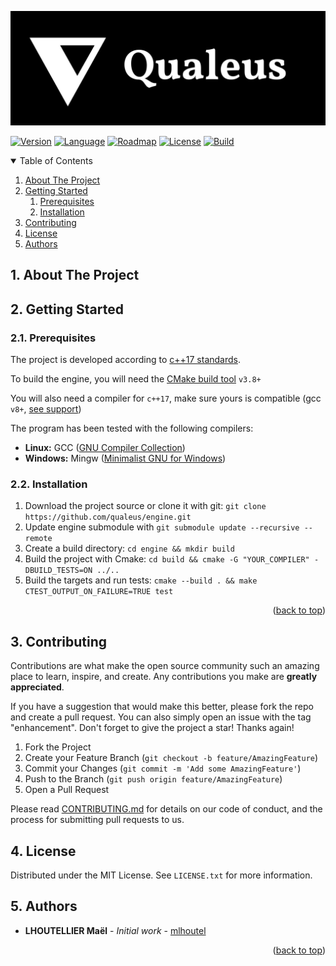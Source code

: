 <div id="top"></div>

![Qualeus project banner](https://raw.githubusercontent.com/qualeus/carta/main/Logo/Qualeus_banner.jpg)

[![Version][version-shield]][version-url]
[![Language][language-shield]][language-url]
[![Roadmap][roadmap-shield]][roadmap-url]
[![License][license-shield]][license-url]
[![Build][build-shield]][build-url]

<details open>
  <summary>Table of Contents</summary>
  <ol>
    <li>
      <a href="#about-the-project">About The Project</a>
    </li>
    <li>
      <a href="#getting-started">Getting Started</a>
      <ol>
        <li><a href="#prerequisites">Prerequisites</a></li>
        <li><a href="#installation">Installation</a></li>
      </ol>
    </li>
    <li><a href="#contributing">Contributing</a></li>
    <li><a href="#license">License</a></li>
    <li><a href="#authors">Authors</a></li>
  </ol>
</details>

## 1. About The Project

## 2. Getting Started

### 2.1. Prerequisites

The project is developed according to [c++17 standards](https://en.cppreference.com/w/cpp/17).

To build the engine, you will need the [CMake build tool](https://cmake.org/download/) `v3.8+`

You will also need a compiler for `c++17`, make sure yours is compatible (gcc `v8+`, [see support](https://gcc.gnu.org/projects/cxx-status.html#cxx17))

The program has been tested with the following compilers:

- **Linux:** GCC ([GNU Compiler Collection](https://gcc.gnu.org/))
- **Windows:** Mingw ([Minimalist GNU for Windows](https://www.mingw-w64.org/))

### 2.2. Installation

1. Download the project source or clone it with git: `git clone https://github.com/qualeus/engine.git`
2. Update engine submodule with `git submodule update --recursive --remote`
3. Create a build directory: `cd engine && mkdir build`
4. Build the project with Cmake: `cd build && cmake -G "YOUR_COMPILER" -DBUILD_TESTS=ON ../..`
5. Build the targets and run tests: `cmake --build . && make CTEST_OUTPUT_ON_FAILURE=TRUE test`

<p align="right">(<a href="#top">back to top</a>)</p>

## 3. Contributing

Contributions are what make the open source community such an amazing place to learn, inspire, and create. Any contributions you make are **greatly appreciated**.

If you have a suggestion that would make this better, please fork the repo and create a pull request. You can also simply open an issue with the tag "enhancement".
Don't forget to give the project a star! Thanks again!

1. Fork the Project
2. Create your Feature Branch (`git checkout -b feature/AmazingFeature`)
3. Commit your Changes (`git commit -m 'Add some AmazingFeature'`)
4. Push to the Branch (`git push origin feature/AmazingFeature`)
5. Open a Pull Request

Please read [CONTRIBUTING.md](CONSTRIBUTING.md) for details on our code of conduct, and the process for submitting pull requests to us.

## 4. License

Distributed under the MIT License. See `LICENSE.txt` for more information.

## 5. Authors

- **LHOUTELLIER Maël** - _Initial work_ - [mlhoutel](https://github.com/mlhoutel)

<p align="right">(<a href="#top">back to top</a>)</p>
  
[build-shield]: https://img.shields.io/github/workflow/status/qualeus/qualeus/publish/main?style=flat-square
[build-url]: https://github.com/qualeus/qualeus/blob/main/.github/workflows/docs.yml
[version-shield]: https://img.shields.io/badge/version-0.5.2-orange?style=flat-square
[version-url]: https://github.com/qualeus/qualeus/blob/main/CMakeLists.txt
[language-shield]: https://img.shields.io/github/languages/top/qualeus/qualeus?style=flat-square
[language-url]: https://github.com/qualeus/qualeus/search?l=cpp
[roadmap-shield]: https://img.shields.io/badge/roadmap-available-brightgreen?style=flat-square
[roadmap-url]: https://github.com/orgs/qualeus/projects/2
[license-shield]: https://img.shields.io/github/license/qualeus/qualeus?style=flat-square
[license-url]: https://github.com/qualeus/qualeus/blob/main/LICENSE/
[gitter-shield]: https://img.shields.io/gitter/room/qualeus/qualeus?style=flat-square
[gitter-url]: https://gitter.im/simulatio_qualeus/community?utm_source=badge&utm_medium=badge&utm_campaign=pr-badge&utm_content=badge
[logo]: ./sources/assets/logo.png
[screenshot]: ./docs/screenshots/Pictures/Benchmarking.png
